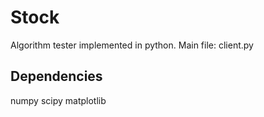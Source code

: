 # Stock

Algorithm tester implemented in python.
Main file: client.py

## Dependencies

numpy
scipy
matplotlib